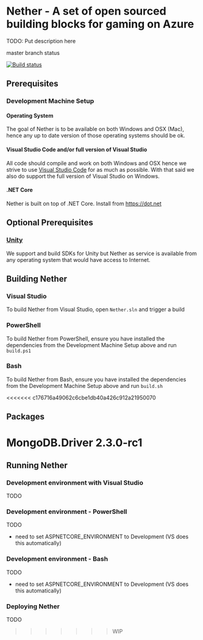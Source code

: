 # Nether - A set of open sourced building blocks for gaming on Azure

TODO: Put description here

master branch status

[![Build status](https://ci.appveyor.com/api/projects/status/4fgaaeakffhf32vu/branch/master?svg=true)](https://ci.appveyor.com/project/stuartleeks/nether/branch/master)


## Prerequisites

### Development Machine Setup

#### Operating System

The goal of Nether is to be available on both Windows and OSX (Mac), hence any up to date version of those operating systems should be ok.

#### Visual Studio Code and/or full version of Visual Studio

All code should compile and work on both Windows and OSX hence we strive to use [Visual Studio Code](https://code.visualstudio.com) for as much as possible. With that said we also do support the full version of Visual Studio on Windows.

#### .NET Core

Nether is built on top of .NET Core. Install from https://dot.net

## Optional Prerequisites

### [Unity](http://unity3d.com)

We support and build SDKs for Unity but Nether as service is available from any operating system that would have access to Internet.

## Building Nether

### Visual Studio

To build Nether from Visual Studio, open `Nether.sln` and trigger a build

### PowerShell

To build Nether from PowerShell, ensure you have installed the dependencies from the Development Machine Setup above and run `build.ps1`

### Bash

To build Nether from Bash, ensure you have installed the dependencies from the Development Machine Setup above and run `build.sh`

<<<<<<< c176716a49062c6cbe1db40a426c912a21950070
## Packages
MongoDB.Driver 2.3.0-rc1
=======


## Running Nether

### Development environment with Visual Studio

TODO

### Development environment - PowerShell

TODO
 - need to set ASPNETCORE_ENVIRONMENT to Development (VS does this automatically)

### Development environment - Bash

TODO
 - need to set ASPNETCORE_ENVIRONMENT to Development (VS does this automatically)

### Deploying Nether

TODO
>>>>>>> WIP
